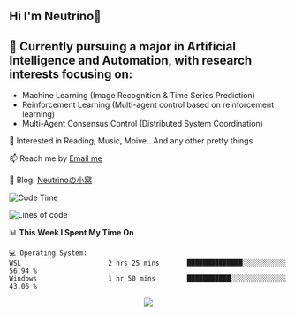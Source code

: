 ## Hi I'm Neutrino👋

## 🔭 Currently pursuing a major in Artificial Intelligence and Automation, with research interests focusing on:
- Machine Learning (Image Recognition & Time Series Prediction)
- Reinforcement Learning (Multi-agent control based on reinforcement learning)
- Multi-Agent Consensus Control (Distributed System Coordination)

💫 Interested in Reading, Music, Moive...And any other pretty things

📫 Reach me by [Email me](mailto:neutrin1zzz@gmail.com)

💬 Blog: [Neutrinoの小窝](https://neutrino.top/)

<!--START_SECTION:waka-->
![Code Time](http://img.shields.io/badge/Code%20Time-422%20hrs%2052%20mins-blue)

![Lines of code](https://img.shields.io/badge/From%20Hello%20World%20I%27ve%20Written-653.9%20thousand%20lines%20of%20code-blue)

📊 **This Week I Spent My Time On** 

```text
💻 Operating System: 
WSL                      2 hrs 25 mins       ██████████████░░░░░░░░░░░   56.94 % 
Windows                  1 hr 50 mins        ███████████░░░░░░░░░░░░░░   43.06 % 
```


<!--END_SECTION:waka-->

<div align="center">
<img align="center" src="https://skillicons.dev/icons?i=c,cpp,py&theme=dark" />
  
<!--
**Neutrin1/Neutrin1** is a ✨ _special_ ✨ repository because its `README.md` (this file) appears on your GitHub profile.

![header](https://capsule-render.vercel.app/api?type=venom&color=auto&height=100&section=header&text=Wish%20u%20have%20a%20nice%20day&fontSize=30&theme=tokyonight)

